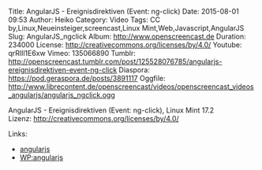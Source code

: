 Title: AngularJS - Ereignisdirektiven (Event: ng-click)
Date: 2015-08-01 09:53
Author: Heiko
Category: Video
Tags: CC by,Linux,Neueinsteiger,screencast,Linux Mint,Web,Javascript,AngularJS
Slug: AngularJS_ngclick
Album: http://www.openscreencast.de
Duration: 234000
License: http://creativecommons.org/licenses/by/4.0/
Youtube: qrRlIl1E6xw
Vimeo: 135066890
Tumblr: http://openscreencast.tumblr.com/post/125528076785/angularjs-ereignisdirektiven-event-ng-click
Diaspora: https://pod.geraspora.de/posts/3891117
Oggfile: http://www.librecontent.de/openscreencast/videos/openscreencast_videos_angularjs/angularjs_ngclick.ogg

AngularJS - Ereignisdirektiven (Event: ng-click), Linux Mint 17.2  
Lizenz: <http://creativecommons.org/licenses/by/4.0/>

Links:

  * [angularjs](https://angularjs.org/ "Link zu angularjs.org" )
  * [WP:angularjs](http://de.wikipedia.org/wiki/AngularJS "Link zu wikipedia.org" )

